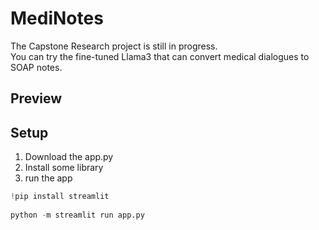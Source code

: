 # MediNotes
The Capstone Research project is still in progress.  
You can try the fine-tuned Llama3 that can convert medical dialogues to SOAP notes. 

## Preview


## Setup 
1. Download the app.py
2. Install some library
3.  run the app

```python
!pip install streamlit
 
python -m streamlit run app.py
```
